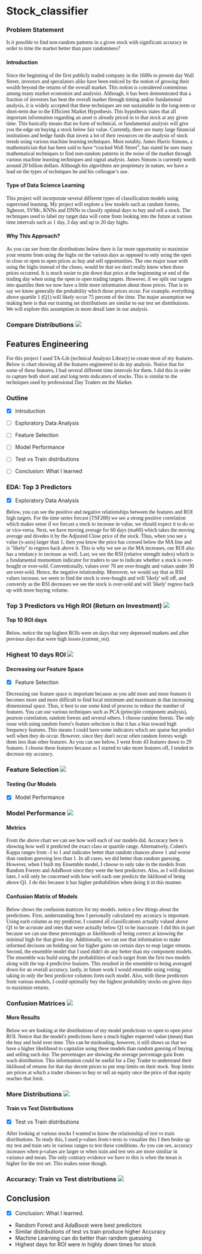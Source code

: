 # Stock_classifier

### Problem Statement

<span style="font-family:Papyrus"> 
Is it possible to find non-random patterns in a given stock with significant accuracy in order to time the market better than pure randomness?
</span>

#### Introduction

<span style="font-family:Papyrus"> 
Since the beginning of the first publicly traded company in the 1600s to present day Wall Street, investors and speculators alike have been enticed by the notion of growing their wealth beyond the returns of the overall market. This notion is considered contentious among many market economist and analysist. Although, it has been demonstrated that a fraction of investors has beat the overall market through timing and/or fundamental analysis, it is widely accepted that these techniques are not sustainable in the long-term or short-term due to the Efficient Market Hypothesis. This hypothesis states that all important information regarding an asset is already priced in to that stock at any given time. This basically means that no form of technical, or fundamental analysis will give you the edge on buying a stock below fair value. Currently, there are many large financial institutions and hedge funds that invest a lot of their resources on the analysis of stock trends using various machine learning techniques. Most notably, James Harris Simons, a mathematician that has been said to have “cracked Wall Street”, has stated he uses many mathematical techniques to find non-random patterns in the noise of the market through various machine learning techniques and signal analysis. James Simons is currently worth around 20 billion dollars. Although his algorithms are proprietary in nature, we have a lead on the types of techniques he and his colleague’s use.

</span>

#### Type of Data Science Learning

<span style="font-family:Papyrus"> 
This project will incorporate several different types of classification models using supervised learning. My project will explore a few models such as random forests, Xgboost, SVMc, KNNs and DNNs to classify optimal days to buy and sell a stock. The techniques used to label my target data will come from looking into the future at various time intervals such as 1 day, 3 day and up to 20 day highs.

</span>

#### Why This Approach?

<span style="font-family:Papyrus"> 
As you can see from the distributions below there is far more opportunity to maximize your returns from using the highs on the various days as opposed to only using the open to close or open to open prices as buy and sell opportunities. The one major issue with using the highs instead of the closes, would be that we don't really know when those prices occurred. It is much easier to pin down that price at the beginnning or end of the trading day when using the open to open trading targets. However, if we split our targets into quartiles then we now have a little more information about those prices. That is to say we know generally the probability which those prices occur. For example, everything above quartile 1 (Q1) will likely occur 75 percent of the time. The major assumption we making here is that our training set distributions are similar to our test set distributions. We will explore this assumption in more detail later in our analysis.
</span>

<p align="center">
  <h3>Compare Distributions </>
  <img src="distribution.png" )
</p>

## Features Engineering

<span style="font-family:Papyrus"> For this project I used TA-Lib (technical Analysis Library) to create most of my features. Below is chart showing all the features engineered to do my analysis. Notice that for some of these features, I had several different time intervals for them. I did this in order to capture both short and and long term indicators of stocks. This is similar to the techniques used by professional Day Traders on the Market. 
</span>


### Outline

- [x] Introduction
- [ ] Exploratory Data Analysis
- [ ] Feature Selection
- [ ] Model Performance
- [ ] Test vs Train distributions
- [ ] Conclusion: What I learned



### EDA: Top 3 Predictors
- [x] Exploratory Data Analysis

<span style="font-family:Papyrus"> Below, you can see the positive and negative relationships between the features and ROI high targets. For the time series forcast (TSF200) we see a strong positive correlation which makes sense if we forcast a stock to increase in value, we should expect it to do so or vice-versa. Next, we have moving average for 60 days (ma60) which takes the moving average and divedes it by the Adjusted Close price of the stock. Thus, when you see a value (x-axis) larger than 1, then you know the price has crossed below the MA line and is "likely" to regress back above it. This is why we see as the MA increases, our ROI also has a tendancy to increase as well. Last, we see the RSI (relative strength index) which is a fundamental momentum indicator for traders to use to indicate whether a stock is over-bought or over-sold. Conventionally, values over 70 are over-bought and values under 30 are over-sold. Hence, the negative relationship. Moreover, we would say that as RSI values increase, we seem to find the stock is over-bought and will 'likely' sell off, and conversly as the RSI decreases we see the stock is over-sold and will 'likely' regress back up with more buying volume. 
</span>


<p align="center">
  <h3>Top 3 Predictors vs High ROI (Return on Investment) </>
  <img src="top3.png" )
</p>
 
#### Top 10 ROI days

<span style="font-family:Papyrus"> Below, notice the top highest ROIs were on days that very depressed markets and after previous days that were high losses (current_roi).
</span>  
  
<p align="center">
  <h3>Highest 10 days ROI </>
  <img src="top10.png" )
</p>

#### Decreasing our Feature Space 
- [x] Feature Selection

<span style="font-family:Papyrus"> Decreasing our feature space is important because as you add more and more features it becomes more and more difficult to find local minimum and maximum in that increasing dimensional space. Thus, it best to use some kind of process to reduce the number of features. You can use various techniques such as PCA (principle component analysis), pearson correlation, random forests and several others. I choose random forests. The only issue with using random forest's feature selection is that it has a bias toward high frequency features. This means I could have some indicators which are sparse but predict well when they do occur. However, since they don't occur often random forests weigh them less than other features. As you can see below, I went from 43 features down to 29 features. I choose these features because as I started to take more features off, I tended to decrease my accuracy.
</span>

<p align="center">
  <h3>Feature Selection </>
  <img src="featureSel.png" )
</p>

#### Testing Our Models
- [x] Model Performance

<p align="center">
  <h3>Model Performance </>
  <img src="performance.png" )
</p>

#### Metrics
    
<span style="font-family:Papyrus"> From the above chart we can see how well each of our models did. Accuracy here is showing how well it predicted the exact class or quartile range. Alternatively, Cohen's Kappa ranges from -1 to 1 and indicates better than random chances above 1 and worse than random guessing less than 1. In all cases, we did better than random guessing. However, when I built my Ensemble model, I choose to only take in the models from Random Forests and AdaBoost since they were the best predictors. Also, as I will discuss later, I will only be concerned with how well each one predicts the liklihood of being above Q1. I do this because it has higher probabilities when doing it in this manner. 
</span>

#### Confusion Matrix of Models

<span style="font-family:Papyrus"> Below shows the confusion matrices for my models. notice a few things about the predictions. First, understanding how I personally calculated my accuracy is important. Using each column as my predictor, I counted all classifications actually valued above Q1 to be accurate and ones that were actually below Q1 to be inaccurate. I did this in part because we can use these percentages as likelihoods of being correct at knowing the minimal high for that given day. Additionally, we can use that information to make informed decisons on holding out for higher gains on certain days to reap larger returns. Second, the ensemble model that I used didn't do any better than my component models. The ensemble was build using the probabilities of each target from the first two models along with the top 4 predictive features. This resulted in the ensemble to being averaged down for an overall accuracy. lastly, in future work I would ensemble using voting; taking in only the best predictor columns form each model. Also, with these predictors from various models, I could optimally buy the highest probability stocks on given days to maximize returns.
</span>

<p align="center">
  <h3>Confusion Matrices </>
  <img src="confusion.png" )
</p>


#### More Results

<span style="font-family:Papyrus"> Below we are looking at the distributions of my model predictions vs open to open price ROI. Notice that the model's predictions have a much higher expected value (mean) than the buy and hold over time. This can be misleading, however, it still shows us that we have a higher likelihood to capitalize using these models than random guesing of buying and selling each day. The percentages are showing the average percentage gain from wach distribution. This information could be useful for a Day Trader to understand their liklihood of returns for that day decent prices to put stop limits on their stock. Stop limits are prices at which a trader chooses to buy or sell an equity once the price of that equity reaches that limit. 
</span>

<p align="center">
  <h3>More Distributions </>
  <img src="results.png" )
</p>

#### Train vs Test Distributions
- [x] Test vs Train distributions

<span style="font-family:Papyrus"> After looking at various stocks I wanted to know the relationship of test vs train distributions. To study this, I used p-values from t-tests to visualize this I then broke up my test and train sets in various ranges to test these conditions. As you can see, accuracy increases when p-values are larger or when train and test sets are more similiar in variance and mean. The only contrary evidence we have to this is  when the mean is higher for the test set. This makes sense though. 
</span>

<p align="center">
  <h3>Accuracy: Train vs Test distributions </>
  <img src="testvstrain.png" )
</p>


## Conclusion
- [x] Conclusion: What I learned.

* Random Forest and AdaBoost were best predictors
* Similar distributions of test vs train produce higher Accuracy
* Machine Learning can do better than random guessing
* Highest days for ROI were in highly down times for stock



